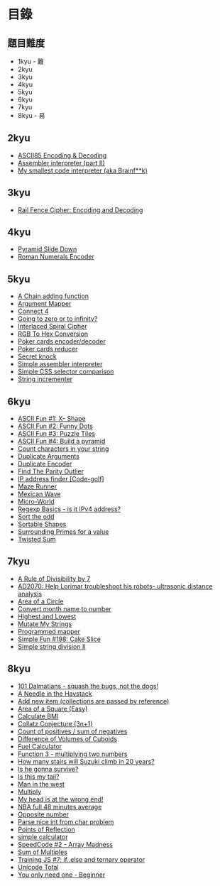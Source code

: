 # 目錄

## 題目難度

* 1kyu - 難
* 2kyu
* 3kyu
* 4kyu
* 5kyu
* 6kyu
* 7kyu
* 8kyu - 易

## 2kyu

* [ASCII85 Encoding & Decoding](https://github.com/RevansChen/online-judge/tree/master/Codewars/2kyu/ascii85-encoding-and-decoding/)
* [Assembler interpreter (part II)](https://github.com/RevansChen/online-judge/tree/master/Codewars/2kyu/assembler-interpreter-part-ii/)
* [My smallest code interpreter (aka Brainf**k)](https://github.com/RevansChen/online-judge/tree/master/Codewars/2kyu/my-smallest-code-interpreter-aka-brainf-star-star-k/)

## 3kyu

* [Rail Fence Cipher: Encoding and Decoding](https://github.com/RevansChen/online-judge/tree/master/Codewars/3kyu/rail-fence-cipher-encoding-and-decoding/)

## 4kyu

* [Pyramid Slide Down](https://github.com/RevansChen/online-judge/tree/master/Codewars/4kyu/pyramid-slide-down/)
* [Roman Numerals Encoder](https://github.com/RevansChen/online-judge/tree/master/Codewars/4kyu/roman-numerals-encoder/)

## 5kyu

* [A Chain adding function](https://github.com/RevansChen/online-judge/tree/master/Codewars/5kyu/a-chain-adding-function/)
* [Argument Mapper](https://github.com/RevansChen/online-judge/tree/master/Codewars/5kyu/argument-mapper/)
* [Connect 4](https://github.com/RevansChen/online-judge/tree/master/Codewars/5kyu/connect-4/)
* [Going to zero or to infinity?](https://github.com/RevansChen/online-judge/tree/master/Codewars/5kyu/going-to-zero-or-to-infinity/)
* [Interlaced Spiral Cipher](https://github.com/RevansChen/online-judge/tree/master/Codewars/5kyu/interlaced-spiral-cipher/)
* [RGB To Hex Conversion](https://github.com/RevansChen/online-judge/tree/master/Codewars/5kyu/rgb-to-hex-conversion/)
* [Poker cards encoder/decoder](https://github.com/RevansChen/online-judge/tree/master/Codewars/5kyu/poker-cards-encoder-slash-decoder/)
* [Poker cards reducer](https://github.com/RevansChen/online-judge/tree/master/Codewars/5kyu/poker-cards-reducer/)
* [Secret knock](https://github.com/RevansChen/online-judge/tree/master/Codewars/5kyu/secret-knock/)
* [Simple assembler interpreter](https://github.com/RevansChen/online-judge/tree/master/Codewars/5kyu/simple-assembler-interpreter/)
* [Simple CSS selector comparison](https://github.com/RevansChen/online-judge/tree/master/Codewars/5kyu/simple-css-selector-comparison/)
* [String incrementer](https://github.com/RevansChen/online-judge/tree/master/Codewars/5kyu/string-incrementer/)

## 6kyu

* [ASCII Fun #1: X- Shape](https://github.com/RevansChen/online-judge/tree/master/Codewars/6kyu/ascii-fun-number-1-x-shape/)
* [ASCII Fun #2: Funny Dots](https://github.com/RevansChen/online-judge/tree/master/Codewars/6kyu/ascii-fun-number-2-funny-dots/)
* [ASCII Fun #3: Puzzle Tiles](https://github.com/RevansChen/online-judge/tree/master/Codewars/6kyu/ascii-fun-number-3-puzzle-tiles/)
* [ASCII Fun #4: Build a pyramid](https://github.com/RevansChen/online-judge/tree/master/Codewars/6kyu/ascii-fun-number-4-build-a-pyramid/)
* [Count characters in your string](https://github.com/RevansChen/online-judge/tree/master/Codewars/6kyu/count-characters-in-your-string/)
* [Duplicate Arguments](https://github.com/RevansChen/online-judge/tree/master/Codewars/6kyu/duplicate-arguments/)
* [Duplicate Encoder](https://github.com/RevansChen/online-judge/tree/master/Codewars/6kyu/duplicate-encoder/)
* [Find The Parity Outlier](https://github.com/RevansChen/online-judge/tree/master/Codewars/6kyu/find-the-parity-outlier/)
* [IP address finder [Code-golf]](https://github.com/RevansChen/online-judge/tree/master/Codewars/6kyu/ip-address-finder-code-golf/)
* [Maze Runner](https://github.com/RevansChen/online-judge/tree/master/Codewars/6kyu/maze-runner/)
* [Mexican Wave](https://github.com/RevansChen/online-judge/tree/master/Codewars/6kyu/mexican-wave/)
* [Micro-World](https://github.com/RevansChen/online-judge/tree/master/Codewars/6kyu/micro-world/)
* [Regexp Basics - is it IPv4 address?](https://github.com/RevansChen/online-judge/tree/master/Codewars/6kyu/regexp-basics-is-it-ipv4-address/)
* [Sort the odd](https://github.com/RevansChen/online-judge/tree/master/Codewars/6kyu/sort-the-odd/)
* [Sortable Shapes](https://github.com/RevansChen/online-judge/tree/master/Codewars/6kyu/sortable-shapes/)
* [Surrounding Primes for a value](https://github.com/RevansChen/online-judge/tree/master/Codewars/6kyu/surrounding-primes-for-a-value/)
* [Twisted Sum](https://github.com/RevansChen/online-judge/tree/master/Codewars/6kyu/twisted-sum/)

## 7kyu

* [A Rule of Divisibility by 7](https://github.com/RevansChen/online-judge/tree/master/Codewars/7kyu/a-rule-of-divisibility-by-7/)
* [AD2070: Help Lorimar troubleshoot his robots- ultrasonic distance analysis](https://github.com/RevansChen/online-judge/tree/master/Codewars/7kyu/ad2070-help-lorimar-troubleshoot-his-robots-ultrasonic-distance-analysis/)
* [Area of a Circle](https://github.com/RevansChen/online-judge/tree/master/Codewars/7kyu/area-of-a-circle/)
* [Convert month name to number](https://github.com/RevansChen/online-judge/tree/master/Codewars/7kyu/convert-month-name-to-number/)
* [Highest and Lowest](https://github.com/RevansChen/online-judge/tree/master/Codewars/7kyu/highest-and-lowest/)
* [Mutate My Strings](https://github.com/RevansChen/online-judge/tree/master/Codewars/7kyu/mutate-my-strings/)
* [Programmed mapper](https://github.com/RevansChen/online-judge/tree/master/Codewars/7kyu/programmed-mapper/)
* [Simple Fun #198: Cake Slice](https://github.com/RevansChen/online-judge/tree/master/Codewars/7kyu/simple-fun-number-198-cake-slice/)
* [Simple string division II](https://github.com/RevansChen/online-judge/tree/master/Codewars/7kyu/simple-string-division-ii/)

## 8kyu

* [101 Dalmatians - squash the bugs, not the dogs!](https://github.com/RevansChen/online-judge/tree/master/Codewars/8kyu/101-dalmatians-squash-the-bugs-not-the-dogs/)
* [A Needle in the Haystack](https://github.com/RevansChen/online-judge/tree/master/Codewars/8kyu/a-needle-in-the-haystack/)
* [Add new item (collections are passed by reference)](https://github.com/RevansChen/online-judge/tree/master/Codewars/8kyu/add-new-item-collections-are-passed-by-reference/)
* [Area of a Square (Easy)](https://github.com/RevansChen/online-judge/tree/master/Codewars/8kyu/area-of-a-square-easy/)
* [Calculate BMI](https://github.com/RevansChen/online-judge/tree/master/Codewars/8kyu/calculate-bmi/)
* [Collatz Conjecture (3n+1)](https://github.com/RevansChen/online-judge/tree/master/Codewars/8kyu/collatz-conjecture-3n-plus-1/)
* [Count of positives / sum of negatives](https://github.com/RevansChen/online-judge/tree/master/Codewars/8kyu/count-of-positives-slash-sum-of-negatives/)
* [Difference of Volumes of Cuboids](https://github.com/RevansChen/online-judge/tree/master/Codewars/8kyu/difference-of-volumes-of-cuboids/)
* [Fuel Calculator](https://github.com/RevansChen/online-judge/tree/master/Codewars/8kyu/fuel-calculator/)
* [Function 3 - multiplying two numbers](https://github.com/RevansChen/online-judge/tree/master/Codewars/8kyu/function-3-multiplying-two-numbers/)
* [How many stairs will Suzuki climb in 20 years?](https://github.com/RevansChen/online-judge/tree/master/Codewars/8kyu/how-many-stairs-will-suzuki-climb-in-20-years/)
* [Is he gonna survive?](https://github.com/RevansChen/online-judge/tree/master/Codewars/8kyu/is-he-gonna-survive/)
* [Is this my tail?](https://github.com/RevansChen/online-judge/tree/master/Codewars/8kyu/is-this-my-tail/)
* [Man in the west](https://github.com/RevansChen/online-judge/tree/master/Codewars/8kyu/man-in-the-west/)
* [Multiply](https://github.com/RevansChen/online-judge/tree/master/Codewars/8kyu/multiply/)
* [My head is at the wrong end!](https://github.com/RevansChen/online-judge/tree/master/Codewars/8kyu/my-head-is-at-the-wrong-end/)
* [NBA full 48 minutes average](https://github.com/RevansChen/online-judge/tree/master/Codewars/8kyu/nba-full-48-minutes-average/)
* [Opposite number](https://github.com/RevansChen/online-judge/tree/master/Codewars/8kyu/opposite-number/)
* [Parse nice int from char problem](https://github.com/RevansChen/online-judge/tree/master/Codewars/8kyu/parse-nice-int-from-char-problem/)
* [Points of Reflection](https://github.com/RevansChen/online-judge/tree/master/Codewars/8kyu/points-of-reflection/)
* [simple calculator](https://github.com/RevansChen/online-judge/tree/master/Codewars/8kyu/simple-calculator/)
* [SpeedCode #2 - Array Madness](https://github.com/RevansChen/online-judge/tree/master/Codewars/8kyu/speedcode-number-2-array-madness/)
* [Sum of Multiples](https://github.com/RevansChen/online-judge/tree/master/Codewars/8kyu/sum-of-multiples/)
* [Training JS #7: if..else and ternary operator](https://github.com/RevansChen/online-judge/tree/master/Codewars/8kyu/training-js-number-7-if-dot-else-and-ternary-operator)
* [Unicode Total](https://github.com/RevansChen/online-judge/tree/master/Codewars/8kyu/unicode-total/)
* [You only need one - Beginner](https://github.com/RevansChen/online-judge/tree/master/Codewars/8kyu/you-only-need-one-beginner/)
